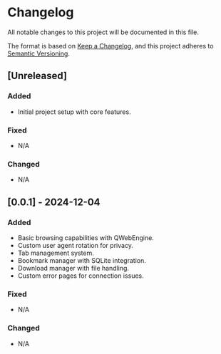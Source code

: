 # Changelog

All notable changes to this project will be documented in this file.

The format is based on [Keep a Changelog](https://keepachangelog.com/en/1.0.0/), and this project adheres to [Semantic Versioning](https://semver.org/spec/v2.0.0.html).

## [Unreleased]

### Added
- Initial project setup with core features.

### Fixed
- N/A

### Changed
- N/A

## [0.0.1] - 2024-12-04

### Added
- Basic browsing capabilities with QWebEngine.
- Custom user agent rotation for privacy.
- Tab management system.
- Bookmark manager with SQLite integration.
- Download manager with file handling.
- Custom error pages for connection issues.

### Fixed
- N/A

### Changed
- N/A
